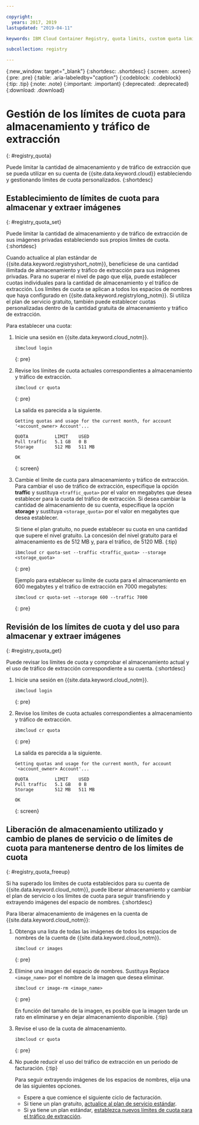 ```yaml
---

copyright:
  years: 2017, 2019
lastupdated: "2019-04-11"

keywords: IBM Cloud Container Registry, quota limits, custom quota limits, pull traffic, quotas, storage,

subcollection: registry

---
```


{:new_window: target="_blank"}
{:shortdesc: .shortdesc}
{:screen: .screen}
{:pre: .pre}
{:table: .aria-labeledby="caption"}
{:codeblock: .codeblock}
{:tip: .tip}
{:note: .note}
{:important: .important}
{:deprecated: .deprecated}
{:download: .download}

# Gestión de los límites de cuota para almacenamiento y tráfico de extracción
{: #registry_quota}

Puede limitar la cantidad de almacenamiento y de tráfico de extracción que se pueda utilizar en su cuenta de {{site.data.keyword.cloud}} estableciendo y gestionando límites de cuota personalizados.
{:shortdesc}

## Establecimiento de límites de cuota para almacenar y extraer imágenes
{: #registry_quota_set}

Puede limitar la cantidad de almacenamiento y de tráfico de extracción de sus imágenes privadas estableciendo sus propios límites de cuota.
{:shortdesc}

Cuando actualice al plan estándar de {{site.data.keyword.registryshort_notm}},
benefíciese de una cantidad ilimitada de almacenamiento y tráfico de extracción para sus imágenes privadas. Para no superar el nivel de pago que elija, puede establecer cuotas individuales para la cantidad de almacenamiento y el tráfico de extracción. Los límites de cuota se aplican a todos los espacios de nombres que haya configurado en {{site.data.keyword.registrylong_notm}}. Si utiliza el plan de servicio gratuito, también puede establecer cuotas personalizadas dentro de la cantidad gratuita de almacenamiento y tráfico de extracción.

Para establecer una cuota:

1. Inicie una sesión en {{site.data.keyword.cloud_notm}}.

    ```
    ibmcloud login
    ```
    {: pre}

2. Revise los límites de cuota actuales correspondientes a almacenamiento y tráfico de extracción.

    ```
    ibmcloud cr quota
    ```
    {: pre}

    La salida es parecida a la siguiente.

    ```
    Getting quotas and usage for the current month, for account '<account_owner> Account'...

    QUOTA          LIMIT    USED
    Pull traffic   5.1 GB   0 B
    Storage        512 MB   511 MB

    OK
    ```
    {: screen}

3. Cambie el límite de cuota para almacenamiento y tráfico de extracción. Para cambiar el uso de tráfico de extracción, especifique la opción **traffic** y sustituya
`<traffic_quota>` por el valor en megabytes que desea establecer para la cuota del tráfico de extracción. Si desea cambiar la cantidad de almacenamiento de su cuenta, especifique la opción **storage** y sustituya `<storage_quota>` por el valor en megabytes que desea establecer.

    Si tiene el plan gratuito, no puede establecer su cuota en una cantidad que supere el nivel gratuito. La concesión del nivel gratuito para el almacenamiento es de 512 MB y, para el tráfico, de 5120 MB.
    {:tip}

    ```
    ibmcloud cr quota-set --traffic <traffic_quota> --storage <storage_quota>
    ```
    {: pre}

    Ejemplo para establecer su límite de cuota para el almacenamiento en 600 megabytes y el tráfico de extracción en 7000 megabytes:

    ```
    ibmcloud cr quota-set --storage 600 --traffic 7000
    ```
    {: pre}

## Revisión de los límites de cuota y del uso para almacenar y extraer imágenes
{: #registry_quota_get}

Puede revisar los límites de cuota y comprobar el almacenamiento actual y el uso de tráfico de extracción correspondiente a su cuenta.
{:shortdesc}

1. Inicie una sesión en {{site.data.keyword.cloud_notm}}.

    ```
    ibmcloud login
    ```
    {: pre}

2. Revise los límites de cuota actuales correspondientes a almacenamiento y tráfico de extracción.

    ```
    ibmcloud cr quota
    ```
    {: pre}

    La salida es parecida a la siguiente.

    ```
    Getting quotas and usage for the current month, for account '<account_owner> Account'...

    QUOTA          LIMIT    USED
    Pull traffic   5.1 GB   0 B
    Storage        512 MB   511 MB

    OK
    ```
    {: screen}

## Liberación de almacenamiento utilizado y cambio de planes de servicio o de límites de cuota para mantenerse dentro de los límites de cuota
{: #registry_quota_freeup}

Si ha superado los límites de cuota establecidos para su cuenta de {{site.data.keyword.cloud_notm}}, puede liberar almacenamiento y cambiar el plan de servicio o los límites de cuota para seguir transfiriendo y extrayendo imágenes del espacio de nombres.
{:shortdesc}

Para liberar almacenamiento de imágenes en la cuenta de {{site.data.keyword.cloud_notm}}:

1. Obtenga una lista de todas las imágenes de todos los espacios de nombres de la cuenta de {{site.data.keyword.cloud_notm}}.

    ```
    ibmcloud cr images
    ```
    {: pre}

2. Elimine una imagen del espacio de nombres. Sustituya Replace `<image_name>` por el nombre de la imagen que desea eliminar.

    ```
    ibmcloud cr image-rm <image_name>
    ```
    {: pre}

    En función del tamaño de la imagen, es posible que la imagen tarde un rato en eliminarse y en dejar almacenamiento disponible.
    {:tip}

3. Revise el uso de la cuota de almacenamiento.

    ```
    ibmcloud cr quota
    ```
    {: pre}

4. No puede reducir el uso del tráfico de extracción en un periodo de facturación.
   {:tip}

    Para seguir extrayendo imágenes de los espacios de nombres, elija una de las siguientes opciones.

    - Espere a que comience el siguiente ciclo de facturación.
    - Si tiene un plan gratuito, [actualice al plan de servicio estándar](/docs/services/Registry?topic=registry-registry_overview#registry_plan_upgrade).
    - Si ya tiene un plan estándar, [establezca nuevos límites de cuota para el tráfico de extracción](#registry_quota_set).
